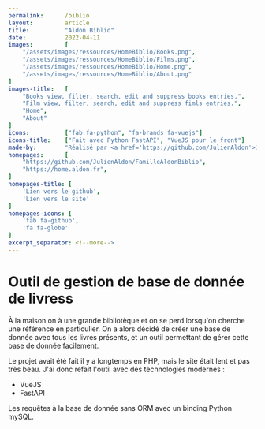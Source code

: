 ```yaml
---
permalink:      /biblio
layout:         article
title:          "Aldon Biblio"
date:           2022-04-11
images:         [
    "/assets/images/ressources/HomeBiblio/Books.png",
    "/assets/images/ressources/HomeBiblio/Films.png",
    "/assets/images/ressources/HomeBiblio/Home.png",
    "/assets/images/ressources/HomeBiblio/About.png"
]
images-title:   [
    "Books view, filter, search, edit and suppress books entries.",
    "Film view, filter, search, edit and suppress fimls entries.",
    "Home",
    "About"
]
icons:          ["fab fa-python", "fa-brands fa-vuejs"]
icons-title:    ["Fait avec Python FastAPI", "VueJS pour le front"]
made-by:        "Réalisé par <a href='https://github.com/JulienAldon'>Julien Aldon</a>"
homepages:      [
    "https://github.com/JulienAldon/FamilleAldonBiblio",
    "https://home.aldon.fr",
]
homepages-title: [
    'Lien vers le github',
    'Lien vers le site'
]
homepages-icons: [
    'fab fa-github',
    'fa fa-globe'
]
excerpt_separator: <!--more-->
---
```

# Outil de gestion de base de donnée de livress
À la maison on à une grande bibliotèque et on se perd lorsqu'on cherche une référence en particulier. 
On a alors décidé de créer une base de donnée avec tous les livres présents, et un outil permettant de gérer cette base de donnée facilement.
<!--more-->
Le projet avait été fait il y a longtemps en PHP, mais le site était lent et pas très beau.
J'ai donc refait l'outil avec des technologies modernes :
- VueJS 
- FastAPI 

Les requêtes à la base de donnée sans ORM avec un binding Python mySQL.
